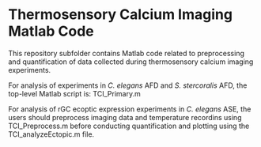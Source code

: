 # Thermosensory Calcium Imaging Matlab Code
 This repository subfolder contains Matlab code related to preprocessing and quantification of data collected during thermosensory calcium imaging experiments. 
 
 For analysis of experiments in *C. elegans* AFD and *S. stercoralis* AFD, the top-level Matlab script is: TCI_Primary.m 
 
 For analysis of rGC ecoptic expression experiments in *C. elegans* ASE, the users should preprocess imaging data and temperature recordins using TCI_Preprocess.m before conducting quantification and plotting using the TCI_analyzeEctopic.m file. 
